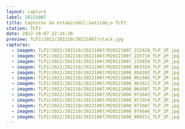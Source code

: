 ```yaml
---
layout: capture
label: 20221007
title: Capturas da esta&ccedil;&atilde;o TLP2
station: TLP2
date: 2022-10-07 22:24:28
preview: TLP2/2022/202210/20221007/stack.jpg
capturas:
  - imagem: TLP2/2022/202210/20221007/M20221007_222428_TLP_2P.jpg
  - imagem: TLP2/2022/202210/20221007/M20221007_225710_TLP_2P.jpg
  - imagem: TLP2/2022/202210/20221007/M20221007_235658_TLP_2P.jpg
  - imagem: TLP2/2022/202210/20221007/M20221008_003329_TLP_2P.jpg
  - imagem: TLP2/2022/202210/20221007/M20221008_054103_TLP_2P.jpg
  - imagem: TLP2/2022/202210/20221007/M20221008_061505_TLP_2P.jpg
  - imagem: TLP2/2022/202210/20221007/M20221008_061622_TLP_2P.jpg
  - imagem: TLP2/2022/202210/20221007/M20221008_064307_TLP_2P.jpg
  - imagem: TLP2/2022/202210/20221007/M20221008_072643_TLP_2P.jpg
  - imagem: TLP2/2022/202210/20221007/M20221008_072924_TLP_2P.jpg
  - imagem: TLP2/2022/202210/20221007/M20221008_072947_TLP_2P.jpg
  - imagem: TLP2/2022/202210/20221007/M20221008_074646_TLP_2P.jpg
  - imagem: TLP2/2022/202210/20221007/M20221008_080151_TLP_2P.jpg
---
```

